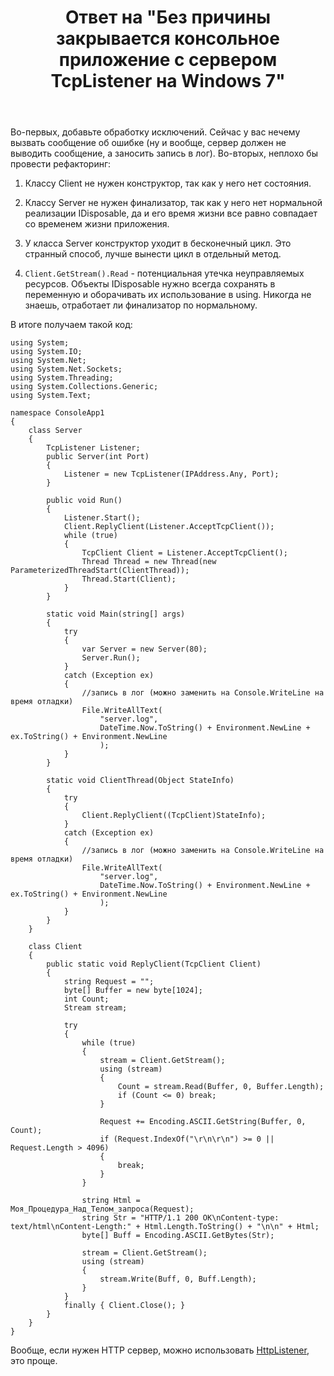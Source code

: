 ﻿---
title: "Ответ на \"Без причины закрывается консольное приложение с сервером TcpListener на Windows 7\""
se.owner.user_id: 240512
se.owner.display_name: "MSDN.WhiteKnight"
se.owner.link: "https://ru.stackoverflow.com/users/240512/msdn-whiteknight"
se.answer_id: 939417
se.question_id: 939158
se.post_type: answer
se.score: 3
se.is_accepted: True
---
<p>Во-первых, добавьте обработку исключений. Сейчас у вас нечему вызвать сообщение об ошибке (ну и вообще, сервер должен не выводить сообщение, а заносить запись в лог). Во-вторых, неплохо бы провести рефакторинг:</p>

<ol>
<li><p>Классу Client не нужен конструктор, так как у него нет состояния.</p></li>
<li><p>Классу Server не нужен финализатор, так как у него нет нормальной реализации IDisposable, да и его время жизни все равно совпадает со временем жизни приложения.</p></li>
<li><p>У класса Server конструктор уходит в бесконечный цикл. Это странный способ, лучше вынести цикл в отдельный метод.</p></li>
<li><p><code>Client.GetStream().Read</code> - потенциальная утечка неуправляемых ресурсов. Объекты IDisposable нужно всегда сохранять в переменную и оборачивать их использование в using. Никогда не знаешь, отработает ли финализатор по нормальному.</p></li>
</ol>

<p>В итоге получаем такой код:</p>

<pre><code>using System;
using System.IO;
using System.Net;
using System.Net.Sockets;
using System.Threading;
using System.Collections.Generic;
using System.Text;

namespace ConsoleApp1
{
    class Server
    {
        TcpListener Listener;
        public Server(int Port)
        {
            Listener = new TcpListener(IPAddress.Any, Port);
        }

        public void Run()
        {
            Listener.Start();
            Client.ReplyClient(Listener.AcceptTcpClient());
            while (true)
            {
                TcpClient Client = Listener.AcceptTcpClient();
                Thread Thread = new Thread(new ParameterizedThreadStart(ClientThread));
                Thread.Start(Client);
            }
        }

        static void Main(string[] args)
        {
            try
            {
                var Server = new Server(80);
                Server.Run();
            }
            catch (Exception ex)
            {
                //запись в лог (можно заменить на Console.WriteLine на время отладки)
                File.WriteAllText(
                    "server.log",
                    DateTime.Now.ToString() + Environment.NewLine + ex.ToString() + Environment.NewLine
                    );
            }
        }

        static void ClientThread(Object StateInfo)
        {
            try
            {
                Client.ReplyClient((TcpClient)StateInfo);
            }
            catch (Exception ex)
            {
                //запись в лог (можно заменить на Console.WriteLine на время отладки)
                File.WriteAllText(
                    "server.log",
                    DateTime.Now.ToString() + Environment.NewLine + ex.ToString() + Environment.NewLine
                    );
            }
        }
    }

    class Client
    {
        public static void ReplyClient(TcpClient Client)
        {
            string Request = "";
            byte[] Buffer = new byte[1024];
            int Count;
            Stream stream;

            try
            {
                while (true)
                {
                    stream = Client.GetStream();
                    using (stream)
                    {
                        Count = stream.Read(Buffer, 0, Buffer.Length);
                        if (Count &lt;= 0) break;
                    }

                    Request += Encoding.ASCII.GetString(Buffer, 0, Count);
                    if (Request.IndexOf("\r\n\r\n") &gt;= 0 || Request.Length &gt; 4096)
                    {
                        break;
                    }
                }

                string Html = Моя_Процедура_Над_Телом_запроса(Request);
                string Str = "HTTP/1.1 200 OK\nContent-type: text/html\nContent-Length:" + Html.Length.ToString() + "\n\n" + Html;
                byte[] Buff = Encoding.ASCII.GetBytes(Str);

                stream = Client.GetStream();
                using (stream)
                {
                    stream.Write(Buff, 0, Buff.Length);
                }
            }
            finally { Client.Close(); }
        }
    }
}
</code></pre>

<p>Вообще, если нужен HTTP сервер, можно использовать <a href="https://docs.microsoft.com/ru-ru/dotnet/api/system.net.httplistener?view=netcore-2.2" rel="nofollow noreferrer">HttpListener</a>, это проще. </p>
